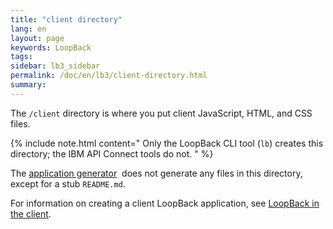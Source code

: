 ```yaml
---
title: "client directory"
lang: en
layout: page
keywords: LoopBack
tags:
sidebar: lb3_sidebar
permalink: /doc/en/lb3/client-directory.html
summary:
---
```


The `/client` directory is where you put client JavaScript, HTML, and CSS files.

{% include note.html content="
Only the LoopBack CLI tool (`lb`) creates this directory; the IBM API Connect tools do not.
" %}

The [application generator](Application-generator.html) 
does not generate any files in this directory, except for a stub `README.md`. 

For information on creating a client LoopBack application, see [LoopBack in the client](LoopBack-in-the-client.html).
